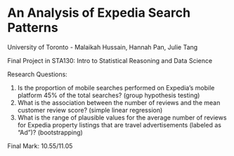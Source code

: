 # An Analysis of Expedia Search Patterns

University of Toronto - Malaikah Hussain, Hannah Pan, Julie Tang

Final Project in STA130: Intro to Statistical Reasoning and Data Science

Research Questions:
1. Is the proportion of mobile searches performed on Expedia’s mobile platform 45% of the total searches? (group hypothesis testing)
2. What is the association between the number of reviews and the mean customer review score? (simple linear regression)
3. What is the range of plausible values for the average number of reviews for Expedia property listings that are travel advertisements (labeled as “Ad”)? (bootstrapping)

Final Mark: 10.55/11.05

